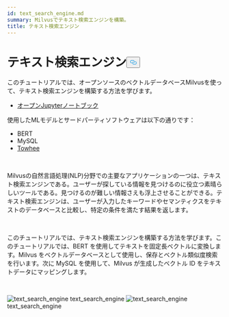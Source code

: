 ```yaml
---
id: text_search_engine.md
summary: Milvusでテキスト検索エンジンを構築。
title: テキスト検索エンジン
---
```

<h1 id="Text-Search-Engine" class="common-anchor-header">テキスト検索エンジン<button data-href="#Text-Search-Engine" class="anchor-icon" translate="no">
      <svg translate="no"
        aria-hidden="true"
        focusable="false"
        height="20"
        version="1.1"
        viewBox="0 0 16 16"
        width="16"
      >
        <path
          fill="#0092E4"
          fill-rule="evenodd"
          d="M4 9h1v1H4c-1.5 0-3-1.69-3-3.5S2.55 3 4 3h4c1.45 0 3 1.69 3 3.5 0 1.41-.91 2.72-2 3.25V8.59c.58-.45 1-1.27 1-2.09C10 5.22 8.98 4 8 4H4c-.98 0-2 1.22-2 2.5S3 9 4 9zm9-3h-1v1h1c1 0 2 1.22 2 2.5S13.98 12 13 12H9c-.98 0-2-1.22-2-2.5 0-.83.42-1.64 1-2.09V6.25c-1.09.53-2 1.84-2 3.25C6 11.31 7.55 13 9 13h4c1.45 0 3-1.69 3-3.5S14.5 6 13 6z"
        ></path>
      </svg>
    </button></h1><p>このチュートリアルでは、オープンソースのベクトルデータベースMilvusを使って、テキスト検索エンジンを構築する方法を学びます。</p>
<ul>
<li><a href="https://github.com/towhee-io/examples/tree/main/nlp/text_search">オープンJupyterノートブック</a></li>
</ul>
<p>使用したMLモデルとサードパーティソフトウェアは以下の通りです：</p>
<ul>
<li>BERT</li>
<li>MySQL</li>
<li><a href="https://towhee.io/">Towhee</a></li>
</ul>
<p><br/></p>
<p>Milvusの自然言語処理(NLP)分野での主要なアプリケーションの一つは、テキスト検索エンジンである。ユーザーが探している情報を見つけるのに役立つ素晴らしいツールである。見つけるのが難しい情報さえも浮上させることができる。テキスト検索エンジンは、ユーザーが入力したキーワードやセマンティクスをテキストのデータベースと比較し、特定の条件を満たす結果を返します。</p>
<p><br/></p>
<p>このチュートリアルでは、テキスト検索エンジンを構築する方法を学びます。このチュートリアルでは、BERT を使用してテキストを固定長ベクトルに変換します。Milvus をベクトルデータベースとして使用し、保存とベクトル類似度検索を行います。次に MySQL を使用して、Milvus が生成したベクトル ID をテキストデータにマッピングします。</p>
<p><br/></p>
<p>
  
   <span class="img-wrapper"> <img translate="no" src="/docs/v2.5.x/assets/text_search_engine.png" alt="text_search_engine" class="doc-image" id="text_search_engine" />
   </span> <span class="img-wrapper"> <span>text_search_engine</span> </span> <span class="img-wrapper"> <img translate="no" src="/docs/v2.5.x/assets/text_search_engine_demo.png" alt="text_search_engine" class="doc-image" id="text_search_engine" /><span>text_search_engine</span> </span></p>
